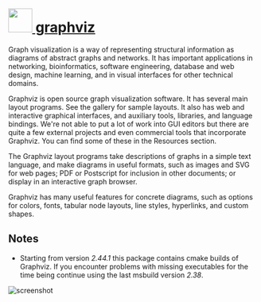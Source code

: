 # [<img src="https://cdn.jsdelivr.net/gh/chocolatey/chocolatey-coreteampackages@00f392142cdbdbda147d3cc3ccb1cb593afb996d/icons/graphviz.png" width="48" height="48"/> graphviz](https://chocolatey.org/packages/graphviz)

Graph visualization is a way of representing structural information as diagrams of abstract graphs and networks. It has important applications in networking, bioinformatics, software engineering, database and web design, machine learning, and in visual interfaces for other technical domains.

Graphviz is open source graph visualization software. It has several main layout programs. See the gallery for sample layouts. It also has web and interactive graphical interfaces, and auxiliary tools, libraries, and language bindings. We're not able to put a lot of work into GUI editors but there are quite a few external projects and even commercial tools that incorporate Graphviz. You can find some of these in the Resources section.

The Graphviz layout programs take descriptions of graphs in a simple text language, and make diagrams in useful formats, such as images and SVG for web pages; PDF or Postscript for inclusion in other documents; or display in an interactive graph browser.

Graphviz has many useful features for concrete diagrams, such as options for colors, fonts, tabular node layouts, line styles, hyperlinks, and custom shapes.

## Notes

- Starting from version _2.44.1_ this package contains cmake builds of Graphviz. If you encounter problems with missing executables for the time being continue using the last msbuild version _2.38_.

![screenshot](https://cdn.rawgit.com/chocolatey/chocolatey-coreteampackages/master/automatic/graphviz/screenshot.svg)
